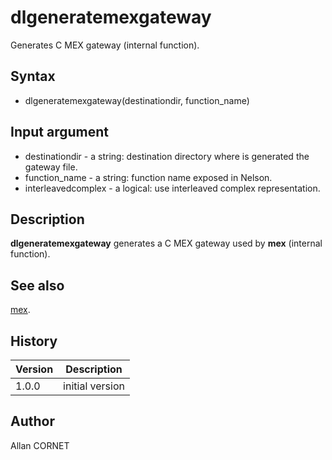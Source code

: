 # dlgeneratemexgateway

Generates C MEX gateway (internal function).

## Syntax

- dlgeneratemexgateway(destinationdir, function_name)

## Input argument

- destinationdir - a string: destination directory where is generated the gateway file.
- function_name - a string: function name exposed in Nelson.
- interleavedcomplex - a logical: use interleaved complex representation.

## Description

  <p><b>dlgeneratemexgateway</b> generates a C MEX gateway used by <b>mex</b> (internal function).</p>

## See also

[mex](mex.md).

## History

| Version | Description     |
| ------- | --------------- |
| 1.0.0   | initial version |

## Author

Allan CORNET
